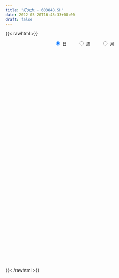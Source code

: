 ```yaml
---
title: "好太太 - 603848.SH"
date: 2022-05-20T16:45:33+08:00
draft: false
---
```

{{< rawhtml >}}
    <div style="text-align: center">
        <label style="padding: 1rem;"><input style="margin-right: .5rem" type="radio" name="period" value="D" checked onclick="period_change(this)">日</label>
        <label style="padding: 1rem;"><input style="margin-right: .5rem" type="radio" name="period" value="W" onclick="period_change(this)">周</label>
        <label style="padding: 1rem;"><input style="margin-right: .5rem" type="radio" name="period" value="M" onclick="period_change(this)">月</label>
    </div>
    <div id="chart" style="height: 700px;"></div> 
    <script type="text/javascript">
        const D_v = [4182.0,7353.83,11452.0,9531.0,12889.0,4105.0,6208.76,26068.36,28091.0,20932.58,11793.0,8039.58,7444.0,7072.86,9008.0,10029.42,9989.83,5765.83,10422.0,6132.0,25494.1,13222.83,6853.83,16065.04,8870.0,6630.0,7276.0,6526.0,6893.0,10606.03,6041.0,10504.76,7319.0,4949.44,6114.44,3648.0,8042.0,4504.0,4059.0,4850.0,6509.0,7188.0,6788.76,7488.0,20507.76,26273.0,25577.45,8636.0,12783.89,16729.23,10871.0,9704.0,11059.0,13378.0,8581.0,7029.0,4675.0,25219.83,41523.43,14250.83,10328.0,16199.0,12636.0,8453.0,12740.0,14355.44,13196.0,7643.0,9121.0,9398.0,16748.0,10738.83,21578.01,38884.45,25626.57,18474.57,19244.34,16818.0,12199.57,17002.0,18944.0,11190.0,11622.0,17533.88,12002.0,9009.0,17403.83,16503.0,9885.0,8902.0,7671.22,8034.0,7071.52,7041.0,6902.52,7703.0,8832.0,3580.16,9002.0,6797.76,5870.0,4820.68,5410.4,6058.72,4348.0,5356.0,5659.48,7949.0,4714.35,5547.0,5130.0,4730.0,6489.0,9934.0,12139.0,7304.0,31971.57,12558.0,12486.67,20708.0,12745.0,13259.0,15191.57,33138.01,26469.38,9592.0,39337.0,13436.0,16462.0,56368.44,59490.98,65485.88,38207.0,39270.12,30294.5,28998.12,31876.81,27805.3,21325.71,19117.0,18592.0,22878.12,30121.77,17050.59,41024.1,30547.0,26944.69,19728.0,18541.0,18782.57,29351.75,22441.51,26761.51,17430.1,15449.0,13961.0,18043.0,14738.38,17541.0,16470.1,20325.0,26450.0,24195.0,25056.0,28806.0,49642.0,30566.0,20953.0,24909.0,44219.0,43017.67,28687.0,13707.51,26182.89,14653.0,14956.84,17443.0,19450.5,22383.0,24690.0,21834.0,12673.0,27347.51,13459.0,15633.0,10284.0,9121.0,9108.0,13535.0,33929.0,52812.06,53611.98,64757.0,42526.86,27690.0,19112.11,14020.0,12332.86,11764.0,14144.0,15802.0,18517.0,22075.0,14983.0,11942.0,19014.47,22881.65,25158.0,20360.0,21431.0,13275.0,11584.0,12378.0,11850.0,10864.0,14443.0,8223.0,14862.0,8465.0,8659.0,17147.0,18370.99,9087.65,19466.0,16939.0,10132.0,10705.0,9315.5,10162.0,7231.0,18492.0,33078.0,17768.43,25463.0,21503.0,20543.43,12750.0,13782.0,13894.66,9389.72,11923.0,9755.83,19878.0,13565.0,13170.0,31878.74,17561.65,17218.65,11989.0,19975.0]
const D_histogram = [0.0,0.0031334473,-0.0076013783,-0.0089114123,-0.0067268368,-0.0043337162,-0.0094431782,0.0073398967,0.0237954435,0.0084516894,-0.0041295645,-0.0049164346,0.0004971968,0.0007373288,-0.0016540437,0.0075871576,0.0204906338,0.0255660871,0.0354365084,0.0401964111,0.072720948,0.0863346908,0.0771720937,0.0853471015,0.0881050587,0.0683407892,0.0441088846,0.0257578351,0.0132532848,0.0150515007,0.0068979221,0.0073284825,-0.0023564972,-0.012482417,-0.0363653281,-0.0534961033,-0.0685657016,-0.0871407357,-0.1009969738,-0.1071099429,-0.0892978812,-0.0853000555,-0.0842322923,-0.0682724342,-0.0264287659,0.0173797394,0.0345565748,0.0378910557,0.0495190258,0.0643464198,0.0662153296,0.0495023969,0.0097806627,-0.0020974274,-0.0169560404,-0.0379706411,-0.0463392935,-0.0270920962,0.0110696658,0.0258757927,0.0303133352,0.0100813906,-0.0207462364,-0.0208138201,-0.0021887994,0.0105884253,0.0221973116,0.0228421072,0.0216343733,-0.0068857301,0.009612848,0.0228089926,0.0331914857,0.0896919435,0.0979034848,0.0956165166,0.0968620696,0.0732322574,0.0472082071,0.0273218877,0.0237499603,0.0107532172,0.0110131069,0.0240105086,0.0180902238,0.012068999,-0.0122344807,-0.0377605373,-0.0466742834,-0.0605565177,-0.0760489772,-0.0864598104,-0.0910282361,-0.096593211,-0.0907837435,-0.1002788055,-0.1014093784,-0.1046649722,-0.1311794541,-0.122719991,-0.0995232352,-0.0712694918,-0.0507374463,-0.0340913644,-0.0187613133,-0.0126751103,0.0020051308,0.0212978159,0.0245526493,0.0054033275,-0.0057371318,-0.0061553008,-0.0221531779,-0.0559614606,-0.0747824146,-0.0581636426,0.0112001014,0.0448676656,0.0779069197,0.1207681794,0.1385456199,0.1482877852,0.1540594474,0.1534978992,0.1569426982,0.1425768361,0.1461936661,0.1350318285,0.1059498925,0.1671127602,0.1510641458,0.091585096,0.0435318314,-0.0115327511,-0.0597827339,-0.0896086772,-0.1367515066,-0.1651618166,-0.167201661,-0.1649885227,-0.1490006686,-0.138279306,-0.1074932076,-0.0846450801,-0.0301247107,0.0057199272,0.0279669062,0.0442902304,0.0502004906,0.0574560977,0.0273912156,0.0041661432,0.0272794371,0.0430631938,0.0367347855,0.0136040371,0.0238812879,0.0302541323,0.0344149168,0.0375308479,0.0416575323,0.0614227031,0.0700301808,0.0812442276,0.0754500447,0.1197539883,0.1207490773,0.1255422949,0.1187769918,0.1118709064,0.1439124084,0.1339019891,0.1168991125,0.0565714296,-0.0170288606,-0.0701622139,-0.1234764517,-0.127879098,-0.1272678923,-0.1162361294,-0.1257897595,-0.113635036,-0.0933575235,-0.0854315968,-0.0880208857,-0.0923973194,-0.0866048858,-0.078374122,-0.0726969596,-0.023441719,0.1035674651,0.1856252094,0.1550115023,0.0856615094,0.0612047582,0.020718245,0.0016158618,-0.0075529039,-0.0221229702,-0.0571332033,-0.0742714758,-0.1314707378,-0.1817633748,-0.2055310754,-0.2128736006,-0.2339399436,-0.3008993557,-0.2992539318,-0.2769868802,-0.2161653164,-0.1485522762,-0.0888227498,-0.0471739587,-0.0336116644,-0.0153134333,0.0075815767,0.0168240451,0.0527244059,0.0656788697,0.0781005625,0.1027608617,0.1099526002,0.1100350127,0.0658393736,0.0381775148,0.0203272454,0.0184505737,0.0094114001,0.0027170734,0.0035807759,0.0257208592,-0.0395782325,-0.0693771892,-0.1409373076,-0.1860985643,-0.2112837653,-0.2106593739,-0.1755416803,-0.1176923792,-0.073248547,-0.0495807,-0.0228317721,0.0044981329,0.0364928419,0.0804999724,0.1640073923,0.2158291176,0.2535168377,0.2644759291,0.285584518]
const D_fast = [0.0,0.0039168091,-0.0087183611,-0.0122562481,-0.0117533818,-0.0104436903,-0.0179139468,0.0007041023,0.02310851,0.0098776782,-0.0037359669,-0.0057519456,-0.000214015,0.0002104493,-0.0025944343,0.0085435565,0.0265696911,0.0380366662,0.0567662146,0.0715752201,0.122279994,0.1574774095,0.1676078358,0.197119619,0.2219038409,0.2192247687,0.2060200852,0.1941084945,0.1849172655,0.1904783565,0.1840492585,0.1863119394,0.1760378354,0.1627913114,0.1298170682,0.0993122672,0.0671012435,0.0267410255,-0.0123644561,-0.0452549108,-0.0497673194,-0.0670945077,-0.0870848175,-0.088193068,-0.0529565911,-0.004803151,0.0210128281,0.0338200729,0.0578277995,0.0887417984,0.1071645406,0.1028272071,0.0655506386,0.0531481916,0.0340505686,0.0035433076,-0.0164101682,-0.0039359949,0.0369931835,0.0582682586,0.0702841349,0.0525725379,0.0165583518,0.0112873131,0.0293651339,0.044789465,0.0619476791,0.0683030016,0.072503861,0.0422623251,0.0611641152,0.0800625079,0.0987428724,0.1776663162,0.2103537286,0.2319708896,0.25743196,0.2521102122,0.2378882136,0.2248323662,0.2271979288,0.2168894901,0.2199026564,0.2389026853,0.2375049565,0.2345009814,0.2071388815,0.1721726906,0.1515903736,0.1225690099,0.0880643061,0.0560385203,0.0287130356,-0.0010002421,-0.0178867104,-0.0524514738,-0.0789343913,-0.1083562282,-0.1676655735,-0.1898861083,-0.1915701613,-0.1811337907,-0.1732861068,-0.165162866,-0.1545231433,-0.1516057179,-0.1364241941,-0.111807055,-0.1024140593,-0.1202125492,-0.1327872914,-0.1347442856,-0.1562804573,-0.2040791051,-0.2415956627,-0.2395178014,-0.167354032,-0.1224695514,-0.0699535674,0.0030997371,0.0555135826,0.1023276943,0.1466142183,0.1844271449,0.2271076185,0.2483859654,0.2885512119,0.3111473314,0.3085528686,0.4114939263,0.4332113484,0.3966285725,0.3594582659,0.3015104955,0.2383148293,0.1860867167,0.1047560106,0.0350552465,-0.0087850131,-0.0478190055,-0.0690813186,-0.0929297825,-0.089016986,-0.0873301286,-0.0403409368,-0.0030663171,0.0261723885,0.0535682702,0.0720286531,0.0936482847,0.0704312064,0.0482476699,0.078180823,0.1047303781,0.1075856662,0.0878559271,0.1041034999,0.1180398774,0.1308043911,0.1433030341,0.1578441016,0.1929649482,0.2190799711,0.2506050748,0.263673403,0.3379158437,0.3690982021,0.4052769934,0.4282059382,0.4492675795,0.5172871835,0.5407522615,0.552974163,0.5067893375,0.4289318322,0.3582579253,0.2740745747,0.2377021538,0.2064963864,0.188469117,0.147468047,0.1312140116,0.1281521432,0.1147201707,0.0901256603,0.0626498968,0.0467911089,0.0354283422,0.0229312647,0.0663260756,0.219227126,0.3476911726,0.3558303411,0.3078957256,0.2987401639,0.2634332119,0.2447347942,0.2336778026,0.2135769937,0.1642834598,0.1285773183,0.0385103719,-0.0572231089,-0.1323735783,-0.1929345036,-0.2724858325,-0.4146700836,-0.4878381426,-0.5348178111,-0.5280375763,-0.4975626052,-0.4600387662,-0.4301834649,-0.4250240867,-0.4105542139,-0.3857638097,-0.37231533,-0.3232338677,-0.2938596866,-0.2619128531,-0.2115623384,-0.1768824499,-0.1492912843,-0.17702708,-0.1951445601,-0.2079130182,-0.2051770464,-0.2118633699,-0.2178784283,-0.2161195319,-0.1875492337,-0.2627428835,-0.3098861375,-0.4166805828,-0.5083664806,-0.586372623,-0.638413075,-0.6471808015,-0.6187545952,-0.5926228997,-0.5813502278,-0.5603092429,-0.5318548046,-0.4907368852,-0.4266047615,-0.3020954936,-0.1963164889,-0.0952495594,-0.0181714858,0.0743332327]
const D_slow = [0.0,0.0007833618,-0.0011169828,-0.0033448358,-0.005026545,-0.0061099741,-0.0084707686,-0.0066357944,-0.0006869336,0.0014259888,0.0003935977,-0.000835511,-0.0007112118,-0.0005268796,-0.0009403905,0.0009563989,0.0060790573,0.0124705791,0.0213297062,0.031378809,0.049559046,0.0711427187,0.0904357421,0.1117725175,0.1337987822,0.1508839795,0.1619112006,0.1683506594,0.1716639806,0.1754268558,0.1771513363,0.1789834569,0.1783943326,0.1752737284,0.1661823964,0.1528083705,0.1356669451,0.1138817612,0.0886325177,0.061855032,0.0395305617,0.0182055478,-0.0028525252,-0.0199206338,-0.0265278253,-0.0221828904,-0.0135437467,-0.0040709828,0.0083087737,0.0243953786,0.040949211,0.0533248102,0.0557699759,0.0552456191,0.051006609,0.0415139487,0.0299291253,0.0231561012,0.0259235177,0.0323924659,0.0399707997,0.0424911473,0.0373045882,0.0321011332,0.0315539334,0.0342010397,0.0397503676,0.0454608944,0.0508694877,0.0491480552,0.0515512672,0.0572535153,0.0655513867,0.0879743726,0.1124502438,0.136354373,0.1605698904,0.1788779547,0.1906800065,0.1975104784,0.2034479685,0.2061362728,0.2088895495,0.2148921767,0.2194147326,0.2224319824,0.2193733622,0.2099332279,0.198264657,0.1831255276,0.1641132833,0.1424983307,0.1197412717,0.0955929689,0.0728970331,0.0478273317,0.0224749871,-0.003691256,-0.0364861195,-0.0671661172,-0.092046926,-0.109864299,-0.1225486606,-0.1310715016,-0.13576183,-0.1389306076,-0.1384293249,-0.1331048709,-0.1269667086,-0.1256158767,-0.1270501596,-0.1285889848,-0.1341272793,-0.1481176445,-0.1668132481,-0.1813541588,-0.1785541334,-0.167337217,-0.1478604871,-0.1176684423,-0.0830320373,-0.045960091,-0.0074452291,0.0309292457,0.0701649202,0.1058091293,0.1423575458,0.1761155029,0.2026029761,0.2443811661,0.2821472026,0.3050434766,0.3159264344,0.3130432466,0.2980975632,0.2756953939,0.2415075172,0.2002170631,0.1584166478,0.1171695172,0.07991935,0.0453495235,0.0184762216,-0.0026850484,-0.0102162261,-0.0087862443,-0.0017945178,0.0092780398,0.0218281625,0.0361921869,0.0430399908,0.0440815266,0.0509013859,0.0616671844,0.0708508807,0.07425189,0.080222212,0.0877857451,0.0963894743,0.1057721862,0.1161865693,0.1315422451,0.1490497903,0.1693608472,0.1882233583,0.2181618554,0.2483491247,0.2797346985,0.3094289464,0.337396673,0.3733747751,0.4068502724,0.4360750505,0.4502179079,0.4459606928,0.4284201393,0.3975510264,0.3655812519,0.3337642788,0.3047052464,0.2732578065,0.2448490475,0.2215096667,0.2001517675,0.178146546,0.1550472162,0.1333959947,0.1138024642,0.0956282243,0.0897677946,0.1156596609,0.1620659632,0.2008188388,0.2222342161,0.2375354057,0.2427149669,0.2431189324,0.2412307064,0.2356999639,0.2214166631,0.2028487941,0.1699811097,0.1245402659,0.0731574971,0.0199390969,-0.038545889,-0.1137707279,-0.1885842108,-0.2578309309,-0.31187226,-0.349010329,-0.3712160165,-0.3830095061,-0.3914124223,-0.3952407806,-0.3933453864,-0.3891393751,-0.3759582737,-0.3595385562,-0.3400134156,-0.3143232002,-0.2868350501,-0.2593262969,-0.2428664536,-0.2333220749,-0.2282402635,-0.2236276201,-0.2212747701,-0.2205955017,-0.2197003077,-0.2132700929,-0.2231646511,-0.2405089483,-0.2757432752,-0.3222679163,-0.3750888576,-0.4277537011,-0.4716391212,-0.501062216,-0.5193743527,-0.5317695278,-0.5374774708,-0.5363529375,-0.5272297271,-0.507104734,-0.4661028859,-0.4121456065,-0.3487663971,-0.2826474148,-0.2112512853]
const D_data = [['2021-05-11', 12.1172, 11.9406, 11.8327, 12.1172],['2021-05-12', 11.9406, 11.9897, 11.7542, 12.0878],['2021-05-13', 11.8817, 11.7934, 11.7738, 11.9602],['2021-05-14', 11.7934, 11.8719, 11.7247, 11.921],['2021-05-17', 11.8915, 11.9112, 11.7934, 12.0485],['2021-05-18', 11.9308, 11.921, 11.8621, 11.9798],['2021-05-19', 11.9995, 11.813, 11.813, 11.9995],['2021-05-20', 11.813, 12.1172, 11.6364, 12.7451],['2021-05-21', 12.0387, 12.2153, 11.9798, 12.6078],['2021-05-24', 12.0681, 11.8327, 11.3813, 12.0681],['2021-05-25', 11.7444, 11.7934, 11.5874, 11.8523],['2021-05-26', 11.7934, 11.9013, 11.7051, 12.0093],['2021-05-27', 11.8523, 11.9897, 11.8425, 12.0191],['2021-05-28', 11.9798, 11.9406, 11.8523, 11.9897],['2021-05-31', 11.97, 11.9013, 11.8327, 11.9897],['2021-06-01', 11.9112, 12.0681, 11.8327, 12.0976],['2021-06-02', 12.0681, 12.1859, 12.0681, 12.2644],['2021-06-03', 12.1663, 12.1564, 12.0681, 12.3036],['2021-06-04', 12.1663, 12.284, 11.97, 12.3919],['2021-06-07', 12.284, 12.2938, 12.1859, 12.4115],['2021-06-08', 12.3036, 12.7942, 12.3036, 12.9414],['2021-06-09', 12.8531, 12.7549, 12.5391, 12.8825],['2021-06-10', 12.7549, 12.5587, 12.5293, 12.7648],['2021-06-11', 12.4998, 12.8531, 12.4017, 12.8531],['2021-06-15', 12.8531, 12.9021, 12.6176, 12.9217],['2021-06-16', 12.8531, 12.6568, 12.3232, 12.9119],['2021-06-17', 12.6568, 12.5489, 12.4606, 12.8727],['2021-06-18', 12.5489, 12.5587, 12.3821, 12.5882],['2021-06-21', 12.5587, 12.5882, 12.2742, 12.6176],['2021-06-22', 12.5783, 12.7746, 12.4606, 12.8531],['2021-06-23', 12.7746, 12.6666, 12.5195, 12.804],['2021-06-24', 12.6666, 12.7844, 12.5587, 12.8334],['2021-06-25', 12.73, 12.66, 12.6, 12.86],['2021-06-28', 12.72, 12.62, 12.54, 12.72],['2021-06-29', 12.6, 12.36, 12.28, 12.67],['2021-06-30', 12.36, 12.32, 12.2, 12.55],['2021-07-01', 12.3, 12.23, 12.19, 12.38],['2021-07-02', 12.28, 12.05, 11.96, 12.28],['2021-07-05', 12.03, 11.96, 11.91, 12.11],['2021-07-06', 12.08, 11.93, 11.87, 12.08],['2021-07-07', 11.87, 12.19, 11.85, 12.19],['2021-07-08', 12.29, 12.01, 11.97, 12.4],['2021-07-09', 12.01, 11.92, 11.85, 12.17],['2021-07-12', 11.92, 12.09, 11.9, 12.11],['2021-07-13', 12.23, 12.53, 12.01, 12.66],['2021-07-14', 12.63, 12.78, 12.53, 12.87],['2021-07-15', 12.89, 12.63, 12.39, 13.2],['2021-07-16', 12.61, 12.54, 12.43, 12.77],['2021-07-19', 12.86, 12.72, 12.47, 12.86],['2021-07-20', 12.64, 12.88, 12.62, 13.08],['2021-07-21', 13.08, 12.82, 12.77, 13.08],['2021-07-22', 12.76, 12.6, 12.4, 12.99],['2021-07-23', 12.71, 12.19, 12.08, 12.72],['2021-07-26', 12.19, 12.41, 11.85, 12.48],['2021-07-27', 12.41, 12.3, 12.25, 12.6],['2021-07-28', 12.35, 12.11, 11.79, 12.35],['2021-07-29', 12.3, 12.16, 12.07, 12.3],['2021-07-30', 12.03, 12.51, 12.01, 12.91],['2021-08-02', 12.55, 12.9, 12.36, 12.94],['2021-08-03', 12.9, 12.77, 12.63, 12.95],['2021-08-04', 12.77, 12.72, 12.59, 12.87],['2021-08-05', 12.66, 12.39, 12.33, 12.9],['2021-08-06', 12.4, 12.12, 12.05, 12.4],['2021-08-09', 12.1, 12.41, 12.05, 12.42],['2021-08-10', 12.28, 12.69, 12.25, 12.73],['2021-08-11', 12.69, 12.71, 12.61, 12.91],['2021-08-12', 12.76, 12.78, 12.67, 12.95],['2021-08-13', 12.78, 12.7, 12.65, 12.9],['2021-08-16', 12.7, 12.7, 12.56, 12.77],['2021-08-17', 12.69, 12.29, 12.27, 12.77],['2021-08-18', 12.25, 12.83, 12.25, 12.88],['2021-08-19', 12.9, 12.89, 12.64, 13.01],['2021-08-20', 12.96, 12.95, 12.72, 13.16],['2021-08-23', 13.1, 13.77, 13.08, 13.8],['2021-08-24', 13.77, 13.43, 13.32, 14.07],['2021-08-25', 13.43, 13.41, 13.35, 13.78],['2021-08-26', 13.38, 13.55, 13.24, 13.8],['2021-08-27', 13.38, 13.27, 13.15, 13.49],['2021-08-30', 13.36, 13.18, 13.07, 13.36],['2021-08-31', 13.0, 13.19, 12.79, 13.3],['2021-09-01', 13.26, 13.38, 12.92, 13.65],['2021-09-02', 13.24, 13.26, 13.08, 13.39],['2021-09-03', 13.32, 13.43, 13.28, 13.55],['2021-09-06', 13.44, 13.67, 13.35, 13.75],['2021-09-07', 13.66, 13.5, 13.38, 13.66],['2021-09-08', 13.4, 13.51, 13.36, 13.61],['2021-09-09', 13.51, 13.23, 13.16, 13.51],['2021-09-10', 13.26, 13.09, 12.96, 13.38],['2021-09-13', 13.09, 13.2, 12.94, 13.3],['2021-09-14', 13.2, 13.06, 13.02, 13.39],['2021-09-15', 13.06, 12.93, 12.9, 13.06],['2021-09-16', 12.93, 12.88, 12.87, 13.17],['2021-09-17', 12.85, 12.86, 12.75, 12.97],['2021-09-22', 12.75, 12.76, 12.63, 12.85],['2021-09-23', 12.76, 12.84, 12.76, 13.09],['2021-09-24', 12.87, 12.57, 12.53, 12.87],['2021-09-27', 12.57, 12.57, 12.31, 12.68],['2021-09-28', 12.57, 12.45, 12.41, 12.63],['2021-09-29', 12.45, 11.98, 11.98, 12.45],['2021-09-30', 11.98, 12.26, 11.98, 12.33],['2021-10-08', 12.32, 12.43, 12.11, 12.54],['2021-10-11', 12.51, 12.55, 12.44, 12.65],['2021-10-12', 12.55, 12.52, 12.28, 12.65],['2021-10-13', 12.59, 12.52, 12.32, 12.59],['2021-10-14', 12.58, 12.55, 12.45, 12.63],['2021-10-15', 12.55, 12.46, 12.42, 12.61],['2021-10-18', 12.52, 12.6, 12.22, 12.61],['2021-10-19', 12.56, 12.74, 12.47, 12.81],['2021-10-20', 12.75, 12.6, 12.47, 12.75],['2021-10-21', 12.55, 12.27, 12.23, 12.55],['2021-10-22', 12.33, 12.27, 12.25, 12.5],['2021-10-25', 12.23, 12.35, 12.04, 12.35],['2021-10-26', 12.39, 12.08, 12.05, 12.39],['2021-10-27', 12.13, 11.67, 11.56, 12.13],['2021-10-28', 11.87, 11.64, 11.62, 12.18],['2021-10-29', 11.63, 12.0, 11.53, 12.07],['2021-11-01', 12.07, 12.85, 11.99, 13.18],['2021-11-02', 12.91, 12.68, 12.61, 12.92],['2021-11-03', 12.8, 12.88, 12.73, 13.07],['2021-11-04', 12.88, 13.27, 12.73, 13.35],['2021-11-05', 13.26, 13.21, 12.98, 13.35],['2021-11-08', 13.17, 13.29, 13.17, 13.47],['2021-11-09', 13.27, 13.4, 13.26, 13.55],['2021-11-10', 13.3, 13.46, 13.3, 13.76],['2021-11-11', 13.42, 13.65, 13.39, 13.85],['2021-11-12', 13.65, 13.53, 13.36, 13.65],['2021-11-15', 13.52, 13.86, 13.5, 14.07],['2021-11-16', 13.78, 13.79, 13.6, 14.04],['2021-11-17', 13.72, 13.58, 13.42, 13.85],['2021-11-18', 13.54, 14.94, 13.46, 14.94],['2021-11-19', 15.2, 14.26, 14.15, 15.3],['2021-11-22', 14.26, 13.65, 13.5, 14.27],['2021-11-23', 13.62, 13.6, 13.55, 13.83],['2021-11-24', 13.6, 13.29, 13.14, 13.65],['2021-11-25', 13.28, 13.11, 13.04, 13.34],['2021-11-26', 13.08, 13.11, 12.89, 13.21],['2021-11-29', 12.93, 12.63, 12.57, 12.96],['2021-11-30', 12.61, 12.57, 12.5, 12.8],['2021-12-01', 12.53, 12.71, 12.42, 12.77],['2021-12-02', 12.68, 12.65, 12.54, 12.74],['2021-12-03', 12.72, 12.76, 12.61, 12.83],['2021-12-06', 12.75, 12.66, 12.61, 12.84],['2021-12-07', 12.7, 12.93, 12.67, 12.93],['2021-12-08', 12.95, 12.9, 12.79, 13.0],['2021-12-09', 13.02, 13.46, 13.02, 13.52],['2021-12-10', 13.5, 13.46, 13.22, 13.52],['2021-12-13', 13.45, 13.46, 13.39, 13.78],['2021-12-14', 13.46, 13.52, 13.41, 13.65],['2021-12-15', 13.57, 13.49, 13.4, 13.64],['2021-12-16', 13.48, 13.59, 13.44, 13.67],['2021-12-17', 13.59, 13.1, 13.1, 13.68],['2021-12-20', 13.18, 13.06, 13.06, 13.39],['2021-12-21', 13.11, 13.66, 13.1, 13.66],['2021-12-22', 13.68, 13.71, 13.52, 13.74],['2021-12-23', 13.72, 13.5, 13.4, 13.76],['2021-12-24', 13.53, 13.24, 13.19, 13.58],['2021-12-27', 13.3, 13.65, 13.27, 13.67],['2021-12-28', 13.6, 13.68, 13.48, 13.77],['2021-12-29', 13.55, 13.72, 13.45, 13.8],['2021-12-30', 13.7, 13.77, 13.63, 13.96],['2021-12-31', 13.73, 13.85, 13.58, 13.86],['2022-01-04', 13.86, 14.17, 13.82, 14.21],['2022-01-05', 14.21, 14.18, 13.93, 14.31],['2022-01-06', 14.14, 14.35, 14.01, 14.44],['2022-01-07', 14.42, 14.24, 14.17, 14.8],['2022-01-10', 14.18, 15.08, 14.12, 15.24],['2022-01-11', 15.05, 14.79, 14.71, 15.23],['2022-01-12', 14.8, 14.99, 14.61, 15.14],['2022-01-13', 15.14, 14.98, 14.88, 15.26],['2022-01-14', 15.04, 15.08, 14.86, 15.88],['2022-01-17', 15.08, 15.79, 15.01, 15.97],['2022-01-18', 15.79, 15.49, 15.4, 16.14],['2022-01-19', 15.36, 15.49, 15.36, 15.83],['2022-01-20', 15.47, 14.87, 14.81, 15.52],['2022-01-21', 15.01, 14.42, 14.39, 15.01],['2022-01-24', 14.46, 14.36, 14.18, 14.56],['2022-01-25', 14.32, 14.05, 14.05, 14.48],['2022-01-26', 14.1, 14.46, 14.06, 14.69],['2022-01-27', 14.55, 14.46, 14.29, 14.71],['2022-01-28', 14.51, 14.57, 13.95, 14.79],['2022-02-07', 14.77, 14.26, 14.13, 14.78],['2022-02-08', 14.35, 14.48, 14.14, 14.49],['2022-02-09', 14.66, 14.62, 14.41, 15.08],['2022-02-10', 14.63, 14.5, 14.33, 14.7],['2022-02-11', 14.65, 14.34, 14.16, 14.65],['2022-02-14', 14.12, 14.25, 14.12, 14.37],['2022-02-15', 14.2, 14.33, 14.18, 14.4],['2022-02-16', 14.45, 14.35, 14.23, 14.45],['2022-02-17', 14.38, 14.31, 14.2, 14.6],['2022-02-18', 14.21, 14.98, 14.21, 15.2],['2022-02-21', 15.04, 16.48, 14.98, 16.48],['2022-02-22', 16.28, 16.62, 16.2, 16.99],['2022-02-23', 16.77, 15.51, 15.41, 16.77],['2022-02-24', 15.61, 14.88, 14.69, 15.61],['2022-02-25', 14.92, 15.28, 14.92, 15.62],['2022-02-28', 15.28, 14.97, 14.8, 15.39],['2022-03-01', 15.12, 15.12, 14.93, 15.22],['2022-03-02', 15.1, 15.2, 14.82, 15.2],['2022-03-03', 15.18, 15.09, 14.9, 15.22],['2022-03-04', 14.88, 14.7, 14.66, 15.04],['2022-03-07', 14.6, 14.76, 14.51, 15.08],['2022-03-08', 14.88, 14.0, 14.0, 15.0],['2022-03-09', 14.03, 13.69, 13.2, 14.28],['2022-03-10', 13.79, 13.68, 13.58, 14.09],['2022-03-11', 13.5, 13.64, 13.28, 13.95],['2022-03-14', 13.34, 13.21, 13.1, 13.62],['2022-03-15', 13.74, 12.17, 12.17, 13.74],['2022-03-16', 12.12, 12.59, 11.81, 12.6],['2022-03-17', 12.68, 12.65, 12.5, 12.95],['2022-03-18', 12.69, 13.12, 12.52, 13.23],['2022-03-21', 13.24, 13.36, 12.91, 13.6],['2022-03-22', 13.44, 13.46, 13.12, 13.73],['2022-03-23', 13.46, 13.4, 13.24, 13.7],['2022-03-24', 13.4, 13.11, 13.09, 13.4],['2022-03-25', 13.22, 13.18, 13.12, 13.57],['2022-03-28', 13.4, 13.29, 12.93, 13.48],['2022-03-29', 13.53, 13.16, 13.11, 13.54],['2022-03-30', 13.27, 13.59, 13.12, 13.65],['2022-03-31', 13.78, 13.43, 13.35, 13.78],['2022-04-01', 13.45, 13.5, 13.22, 13.62],['2022-04-06', 13.59, 13.78, 13.43, 13.94],['2022-04-07', 13.85, 13.69, 13.68, 14.25],['2022-04-08', 13.74, 13.67, 13.61, 13.96],['2022-04-11', 13.65, 13.03, 12.79, 13.65],['2022-04-12', 13.1, 13.05, 12.69, 13.1],['2022-04-13', 13.0, 13.04, 12.7, 13.08],['2022-04-14', 13.12, 13.17, 12.98, 13.27],['2022-04-15', 13.13, 13.03, 12.78, 13.13],['2022-04-18', 12.93, 12.99, 12.72, 13.26],['2022-04-19', 13.01, 13.04, 12.81, 13.07],['2022-04-20', 13.11, 13.35, 13.04, 13.8],['2022-04-21', 13.23, 12.1, 12.03, 13.4],['2022-04-22', 12.08, 12.21, 11.85, 12.31],['2022-04-25', 11.97, 11.29, 11.13, 12.14],['2022-04-26', 11.1, 11.13, 10.71, 11.29],['2022-04-27', 11.09, 10.98, 10.4, 11.09],['2022-04-28', 10.9, 11.01, 10.78, 11.17],['2022-04-29', 11.02, 11.32, 11.02, 11.4],['2022-05-05', 11.31, 11.67, 11.2, 11.7],['2022-05-06', 11.49, 11.63, 11.22, 11.8],['2022-05-09', 11.48, 11.43, 11.34, 11.78],['2022-05-10', 11.3, 11.5, 11.23, 11.58],['2022-05-11', 11.55, 11.57, 11.51, 11.76],['2022-05-12', 11.55, 11.73, 11.51, 11.8],['2022-05-13', 11.87, 12.06, 11.7, 12.1],['2022-05-16', 12.38, 12.93, 12.11, 13.08],['2022-05-17', 12.75, 12.99, 12.63, 13.05],['2022-05-18', 12.91, 13.19, 12.86, 13.42],['2022-05-19', 12.82, 13.15, 12.82, 13.17],['2022-05-20', 13.19, 13.55, 13.19, 13.7]]
const W_v = [154.0,5873.46,898577.6000000001,768488.08,950041.1200000001,633644.3300000001,664838.23,658859.5600000001,690762.5699999999,378801.65,247146.94,91158.39,53403.62,157533.89,279180.18,181153.06,227673.97,148730.78,118966.66,508190.3199999999,434169.2799999999,202065.17,222407.81,199682.29,277431.6,251156.4,287671.52,221869.31,176035.34,126083.98,102298.78,207095.1,168394.57,103056.35,82923.07,89088.6,115909.51,59164.29,85905.91,85971.06,79793.23,63799.48,104409.51,59098.33,83037.84,65270.06,68562.4,86948.88,77932.79,146804.27,77957.7,60401.02,68578.63,103673.33,102030.38,60472.64,45559.73,86725.17,58775.1,77275.39,103062.97,122074.11,154028.03,152633.7,181975.28,110930.31,187322.08,294910.47,143705.94,108094.93,212504.84,178559.49,93532.33,108430.32,106274.43,95327.87,85459.35,49093.25,140366.03,230737.03,140358.63,240486.71,203429.54,267480.72,190714.92,233647.35,163595.38,379158.53,164556.59,151396.65,220981.96,123011.62,135535.29,81062.03,11850.79,59003.03,63699.13,90659.02,65071.0,36141.57,51469.25,44437.92,28928.27,42514.31,36575.15,130519.24,55870.89,46532.77,70235.02,84849.96,52486.39,122213.41,267148.6800000001,396777.75,187268.82,142843.77,99810.47,62470.05,70330.11,50117.27,46983.26,30668.77,51601.02,34730.25,62491.21,63201.04,58882.46,195840.4,145841.68,140584.25,118490.59,67610.91,82543.42,154728.84,118770.23,99841.26,73385.0,94975.61,235952.8,211731.46,355573.4,131237.49,135383.01,155417.78,150720.47,85569.22,72268.98,447584.96,187298.44,89363.0,132186.67,119045.45,104358.25,90053.97,74467.51,57533.27,43070.84,49937.0,36127.78,60764.04,46661.28,47231.53,33199.04,64829.1,89220.29,43549.55,120711.04,42148.19,84724.97,60653.17,68626.77,57338.77,27122.0,27421.0,72872.37,31022.0,16849.58,39706.66,77362.12,55282.02,45215.08,67767.8,29302.0,41363.79,27257.88,29394.76,88482.21,61147.12,58882.83,94937.26,56387.44,67583.84,119047.93,70957.57,72451.71,41563.74,21646.52,28211.92,5870.0,25993.8,28999.83,40596.0,90469.24,97649.96,185094.42,202255.62,118716.82,141621.58,113348.01,96043.12,87117.48,104507.0,170289.0,126248.07,98923.34,90946.51,75977.0,241397.9,71372.97,83319.0,108845.12,59951.0,54652.0,44605.64,66557.5,86731.43,94041.43,23284.38,68291.83,98623.04]
const W_histogram = [0.0,0.417431339,1.0351718885,1.0856897107,1.2188636019,1.1787519226,1.0336498953,1.0655793233,0.8675429258,0.4970709549,0.0175665093,-0.2663944487,-0.4098873598,-0.4983882773,-0.4275558441,-0.4544686386,-0.4980990963,-0.4429246713,-0.4058998632,-0.2026218707,-0.0725489978,0.0031873851,0.1088550296,0.1781709616,0.3487829429,0.5520931693,0.7146571599,0.7025876604,0.4646145735,0.3370070249,0.1493873728,-0.1795069547,-0.2525527563,-0.3326746813,-0.4413168456,-0.6888075095,-0.7703782751,-0.8835139913,-0.947371362,-0.9609230099,-0.9654556615,-0.9570535422,-0.8577229518,-0.7548768081,-0.7745090858,-0.7924837326,-0.7600840223,-0.625271004,-0.5244959772,-0.3081503003,-0.2308976639,-0.2110683872,-0.1104095468,-0.040949826,0.0604625291,0.0996053179,0.151295525,0.2011331275,0.2316201563,0.2684209638,0.2884820553,0.3175229551,0.3644710542,0.4175324353,0.4089742342,0.4018475528,0.5251745104,0.5991691743,0.6097677648,0.6089351176,0.6649490241,0.66440483,0.622081568,0.3988619181,0.2297694098,0.0200503994,-0.1037417763,-0.1863131169,-0.243738512,-0.3925670806,-0.5384177542,-0.5198497283,-0.4385910416,-0.2137153224,0.0634358561,0.0476380619,-0.0834400883,-0.1924224217,-0.277102611,-0.3384040275,-0.3134460728,-0.2755916161,-0.2365367558,-0.2547993062,-0.2422849906,-0.2075145066,-0.2013255845,-0.1766490252,-0.1843079909,-0.1782147177,-0.2003016493,-0.2021630658,-0.2018615369,-0.162254398,-0.1292270132,-0.0390660333,0.0011300511,0.0589216085,0.1018332289,0.1452344603,0.1285494928,0.0655636707,0.1346903848,0.1886438628,0.1111853434,0.1328230323,0.063300305,-0.0125262219,-0.0311324833,-0.0693830763,-0.0698304659,-0.0697645759,-0.0655327579,-0.0476963104,0.0171845386,0.0632349974,0.0697167888,0.1646284797,0.216173846,0.3043517899,0.312431077,0.2673325059,0.2631611682,0.2642734059,0.2047997255,0.166985686,0.1380822754,0.1554164013,0.1942078975,0.2383308228,0.245376107,0.2038302367,0.132916292,0.1590924531,0.1767604319,0.2103069881,0.1877056949,0.1262847218,0.0265526049,-0.0425531381,-0.0229982815,-0.0396387492,-0.0360493473,-0.1106796439,-0.1631698621,-0.2362354276,-0.2934055561,-0.3356898415,-0.3412519952,-0.3884666442,-0.4008259828,-0.3772498203,-0.366593861,-0.2297611474,-0.1400869154,-0.0129722342,0.0771260552,0.1159584884,0.1115899759,0.1414792998,0.1051741422,0.0728730009,0.058380538,0.0456574944,0.0302284971,-0.0049445432,-0.0268400617,-0.0448459951,-0.0293097784,-0.0329433211,-0.0088808387,0.0457034685,0.0613461444,0.0768737746,0.0459465972,0.0180514572,0.0413411538,0.0334942712,0.049224425,0.0334848741,0.0606726304,0.0921430498,0.1289052519,0.1565524781,0.1447716541,0.1155856414,0.0729278698,0.022619881,0.0007350354,-0.0111236431,-0.0300909957,-0.0575564573,0.0056727411,0.0656223664,0.1463894357,0.1156596733,0.0674472811,0.0776593094,0.0561315764,0.0476193918,0.0775970915,0.1159112789,0.1858958856,0.175911999,0.1676201504,0.1361907583,0.1471177443,0.1619867599,0.1220183602,0.0188635573,-0.084069169,-0.1442609429,-0.1575867711,-0.150052848,-0.1811896845,-0.246006571,-0.3324421899,-0.3505580138,-0.3164455401,-0.1830176465]
const W_fast = [0.0,0.5217891738,1.3983226954,1.7202629452,2.158152737,2.4127290383,2.5260394849,2.8243637437,2.8432130776,2.5970088455,2.1218960272,1.771336457,1.5253717059,1.3122737191,1.2762171913,1.1356872371,0.9675320054,0.9119752625,0.8475251049,1.0001476297,1.1120832531,1.1886164823,1.3214978842,1.4353565566,1.6931642736,2.0344977923,2.3757260729,2.5393034885,2.417484045,2.3741282526,2.2238554437,1.8500843775,1.7139003869,1.5506097916,1.3316384158,0.9119458745,0.6377805402,0.3037663262,0.003066115,-0.2507162855,-0.4966128524,-0.7274741187,-0.8425742662,-0.9284473246,-1.1417068737,-1.3578024536,-1.5154237489,-1.5369284817,-1.5672774491,-1.4279693473,-1.4084411269,-1.441378947,-1.3683224932,-1.309100229,-1.1925722416,-1.1285281234,-1.039014035,-0.9388931506,-0.8505010827,-0.7465950343,-0.654413429,-0.5459917904,-0.4079259277,-0.2504814379,-0.1567960804,-0.0634608735,0.1911597116,0.4149466691,0.5779872008,0.729388333,0.9516394955,1.1171965089,1.230393639,1.1068894686,0.9952393127,0.7905329021,0.6408052824,0.5116556626,0.3932956395,0.1463253007,-0.1341298114,-0.2455242177,-0.2739132913,-0.1024664026,0.1905437398,0.1866554612,0.0347172889,-0.1223706499,-0.276326492,-0.4222289154,-0.4756324789,-0.5066759263,-0.5267552548,-0.6087176319,-0.6567745639,-0.6738827065,-0.7180251806,-0.7375108776,-0.791246841,-0.8297072472,-0.9018695912,-0.9542717741,-1.0044356294,-1.0053920901,-1.0046714585,-0.924276987,-0.8837983898,-0.8112764302,-0.7429065026,-0.6631966562,-0.6477442505,-0.6943391549,-0.5915398445,-0.4904254009,-0.5400875844,-0.4852441374,-0.5389417885,-0.6178998709,-0.6442892531,-0.6998856152,-0.7177906212,-0.7351658753,-0.7473172467,-0.7414048767,-0.6722278931,-0.610368685,-0.5864576964,-0.4503888855,-0.3448000577,-0.1805341664,-0.09434711,-0.0726125546,-0.0109936003,0.0561869889,0.0479132399,0.0518456218,0.0574627801,0.1136510063,0.2009944769,0.304700108,0.3730894188,0.3825011077,0.344816236,0.4107655105,0.4726235972,0.5587469004,0.5830720309,0.5532222382,0.4601282726,0.3803842451,0.3941895313,0.3676393763,0.3622164414,0.2599162338,0.16663355,0.0345091277,-0.0960123899,-0.2222191356,-0.3130942882,-0.4574255981,-0.5699914325,-0.6407277251,-0.721720231,-0.6423278042,-0.5876753011,-0.4638036785,-0.3544238752,-0.2866018199,-0.2630728385,-0.1978136897,-0.2078253116,-0.2219082028,-0.2218055311,-0.2231142012,-0.2309860742,-0.2673952503,-0.2960007842,-0.3252182164,-0.3170094443,-0.3288788172,-0.3070365445,-0.2410263702,-0.2100471583,-0.1753010844,-0.1947416124,-0.2181238881,-0.1844989031,-0.183972218,-0.1559359579,-0.1633042902,-0.1209483763,-0.0664421945,0.0025463206,0.0693316663,0.0937437558,0.0934541535,0.0690283494,0.0243753308,0.002674244,-0.0119653452,-0.0384554468,-0.0803100228,-0.015662639,0.0606925778,0.1780570061,0.176242162,0.14489159,0.1745184457,0.1670236068,0.1704162702,0.2197932428,0.2870852498,0.403543828,0.4375379411,0.4711511301,0.4737694276,0.5214758496,0.5768415552,0.5673777455,0.468938832,0.3449888134,0.2487318038,0.1960092828,0.1660299939,0.0895957363,-0.036722793,-0.2062689594,-0.3120242867,-0.3570231981,-0.2693497161]
const W_slow = [0.0,0.1043578348,0.3631508069,0.6345732346,0.939289135,1.2339771157,1.4923895895,1.7587844204,1.9756701518,2.0999378905,2.1043295179,2.0377309057,1.9352590657,1.8106619964,1.7037730354,1.5901558757,1.4656311017,1.3548999338,1.253424968,1.2027695004,1.1846322509,1.1854290972,1.2126428546,1.257185595,1.3443813307,1.482404623,1.661068913,1.8367158281,1.9528694715,2.0371212277,2.0744680709,2.0295913322,1.9664531432,1.8832844728,1.7729552614,1.600753384,1.4081588153,1.1872803175,0.950437477,0.7102067245,0.4688428091,0.2295794235,0.0151486856,-0.1735705164,-0.3671977879,-0.565318721,-0.7553397266,-0.9116574776,-1.0427814719,-1.119819047,-1.177543463,-1.2303105598,-1.2579129465,-1.268150403,-1.2530347707,-1.2281334412,-1.19030956,-1.1400262781,-1.082121239,-1.0150159981,-0.9428954843,-0.8635147455,-0.7723969819,-0.6680138731,-0.5657703146,-0.4653084264,-0.3340147988,-0.1842225052,-0.031780564,0.1204532154,0.2866904714,0.4527916789,0.6083120709,0.7080275505,0.7654699029,0.7704825028,0.7445470587,0.6979687795,0.6370341515,0.5388923813,0.4042879428,0.2743255107,0.1646777503,0.1112489197,0.1271078837,0.1390173992,0.1181573771,0.0700517717,0.000776119,-0.0838248879,-0.1621864061,-0.2310843101,-0.2902184991,-0.3539183256,-0.4144895733,-0.4663681999,-0.5166995961,-0.5608618524,-0.6069388501,-0.6514925295,-0.7015679419,-0.7521087083,-0.8025740925,-0.843137692,-0.8754444453,-0.8852109537,-0.8849284409,-0.8701980388,-0.8447397315,-0.8084311165,-0.7762937433,-0.7599028256,-0.7262302294,-0.6790692637,-0.6512729278,-0.6180671697,-0.6022420935,-0.605373649,-0.6131567698,-0.6305025389,-0.6479601553,-0.6654012993,-0.6817844888,-0.6937085664,-0.6894124317,-0.6736036824,-0.6561744852,-0.6150173653,-0.5609739038,-0.4848859563,-0.406778187,-0.3399450605,-0.2741547685,-0.208086417,-0.1568864856,-0.1151400641,-0.0806194953,-0.041765395,0.0067865794,0.0663692851,0.1277133119,0.178670871,0.211899944,0.2516730573,0.2958631653,0.3484399123,0.395366336,0.4269375165,0.4335756677,0.4229373832,0.4171878128,0.4072781255,0.3982657887,0.3705958777,0.3298034122,0.2707445553,0.1973931662,0.1134707059,0.0281577071,-0.068958954,-0.1691654497,-0.2634779048,-0.35512637,-0.4125666568,-0.4475883857,-0.4508314442,-0.4315499304,-0.4025603083,-0.3746628144,-0.3392929894,-0.3129994539,-0.2947812037,-0.2801860692,-0.2687716956,-0.2612145713,-0.2624507071,-0.2691607225,-0.2803722213,-0.2876996659,-0.2959354962,-0.2981557058,-0.2867298387,-0.2713933026,-0.252174859,-0.2406882097,-0.2361753454,-0.2258400569,-0.2174664891,-0.2051603829,-0.1967891643,-0.1816210067,-0.1585852443,-0.1263589313,-0.0872208118,-0.0510278983,-0.0221314879,-0.0038995205,0.0017554498,0.0019392086,-0.0008417021,-0.0083644511,-0.0227535654,-0.0213353801,-0.0049297885,0.0316675704,0.0605824887,0.077444309,0.0968591363,0.1108920304,0.1227968784,0.1421961513,0.171173971,0.2176479424,0.2616259421,0.3035309797,0.3375786693,0.3743581054,0.4148547953,0.4453593854,0.4500752747,0.4290579824,0.3929927467,0.3535960539,0.3160828419,0.2707854208,0.209283778,0.1261732306,0.0385337271,-0.0405776579,-0.0863320696]
const W_data = [['2017-12-01', 8.9255, 10.7069, 8.9255, 10.7069],['2017-12-08', 11.7813, 17.2479, 11.7813, 17.2479],['2017-12-15', 18.9727, 23.1857, 18.9727, 26.0038],['2017-12-22', 22.1112, 18.8124, 17.8228, 22.1489],['2017-12-29', 18.3789, 21.3855, 17.4929, 24.3921],['2018-01-05', 20.8483, 20.5844, 20.4524, 23.525],['2018-01-12', 20.2451, 19.8492, 19.4156, 22.3657],['2018-01-19', 19.4345, 22.8369, 19.2366, 22.8369],['2018-01-26', 22.3374, 20.5467, 20.4241, 22.6579],['2018-02-02', 20.5467, 17.6814, 17.1536, 21.0933],['2018-02-09', 17.2479, 14.5146, 14.2036, 17.5966],['2018-02-14', 14.8539, 15.0895, 14.8162, 15.41],['2018-02-23', 15.2686, 15.7022, 15.1272, 15.721],['2018-03-02', 15.9661, 15.6645, 15.5796, 16.5598],['2018-03-09', 15.6739, 17.4929, 15.6739, 18.2752],['2018-03-16', 17.5966, 16.2677, 15.8812, 17.8134],['2018-03-23', 16.1169, 15.7022, 15.7022, 17.738],['2018-03-30', 15.3817, 16.7955, 14.3261, 16.918],['2018-04-04', 16.8332, 16.6635, 16.2205, 17.4552],['2018-04-13', 16.3996, 19.3308, 16.2111, 20.0],['2018-04-20', 18.737, 19.3779, 18.6616, 20.6409],['2018-04-27', 18.9915, 19.3968, 18.1433, 19.7455],['2018-05-04', 19.6041, 20.4807, 19.6041, 22.1489],['2018-05-11', 20.4524, 20.7917, 20.2828, 21.6777],['2018-05-18', 20.3582, 23.1103, 19.9906, 24.0151],['2018-05-25', 22.8181, 25.099, 22.5353, 25.8435],['2018-06-01', 24.7879, 26.3148, 24.2319, 28.1338],['2018-06-08', 26.1074, 25.3534, 23.6946, 26.8332],['2018-06-15', 25.2592, 22.5825, 21.7908, 25.2592],['2018-06-22', 22.0068, 23.5808, 21.0302, 23.9411],['2018-06-29', 23.7041, 22.462, 21.3336, 23.8368],['2018-07-06', 22.5568, 19.5701, 18.2142, 23.2015],['2018-07-13', 19.9493, 21.7982, 19.5985, 22.187],['2018-07-20', 21.4948, 21.3336, 20.632, 22.2439],['2018-07-27', 21.5233, 20.4139, 20.3855, 22.3766],['2018-08-03', 20.5656, 17.4936, 17.4462, 20.7173],['2018-08-10', 17.4177, 18.309, 16.6023, 18.6883],['2018-08-17', 17.9866, 16.9057, 16.8868, 18.4607],['2018-08-24', 16.8299, 16.4601, 16.2894, 17.2566],['2018-08-31', 16.4601, 16.2325, 16.1946, 17.3988],['2018-09-07', 16.3084, 15.6067, 15.1706, 16.3084],['2018-09-14', 15.4266, 15.0568, 14.725, 15.6067],['2018-09-21', 14.981, 15.7774, 14.3172, 16.4032],['2018-09-28', 15.7679, 15.711, 15.474, 15.9291],['2018-10-12', 15.455, 13.7484, 12.5631, 15.493],['2018-10-19', 13.6346, 12.9709, 12.1365, 13.8621],['2018-10-26', 13.1036, 12.9234, 12.5157, 13.9285],['2018-11-02', 12.8855, 13.9854, 12.3261, 14.0138],['2018-11-09', 14.1181, 13.5966, 13.3596, 14.1181],['2018-11-16', 13.7768, 15.4171, 13.5587, 15.6352],['2018-11-23', 15.5214, 14.0897, 14.0802, 15.5214],['2018-11-30', 14.0802, 13.2838, 12.9898, 14.0897],['2018-12-07', 13.6061, 14.3172, 13.388, 14.4974],['2018-12-14', 14.2983, 14.1466, 14.0707, 14.9051],['2018-12-21', 14.0423, 14.8387, 14.0423, 15.2275],['2018-12-28', 14.8577, 14.3267, 13.7578, 14.981],['2019-01-04', 14.4595, 14.6586, 13.9854, 14.7724],['2019-01-11', 14.8387, 14.8861, 14.5638, 15.2749],['2019-01-18', 14.8861, 14.8767, 14.3457, 14.9146],['2019-01-25', 14.8767, 15.1896, 14.7344, 15.2844],['2019-02-01', 15.1801, 15.218, 14.706, 15.7964],['2019-02-15', 15.2464, 15.5783, 15.0094, 15.8533],['2019-02-22', 15.5783, 16.1662, 15.455, 16.498],['2019-03-01', 16.3558, 16.7256, 16.1567, 17.1523],['2019-03-08', 16.8394, 16.3179, 16.3179, 17.3988],['2019-03-15', 16.5454, 16.5454, 16.1188, 17.1143],['2019-03-22', 16.5834, 18.8115, 16.5834, 18.8115],['2019-03-29', 18.821, 19.1434, 18.1099, 20.2907],['2019-04-04', 19.1055, 19.0486, 18.4512, 19.5795],['2019-04-12', 19.0865, 19.4278, 18.2047, 19.6744],['2019-04-19', 19.5701, 20.8311, 18.9632, 21.5991],['2019-04-26', 19.9114, 20.8596, 19.7123, 21.5707],['2019-04-30', 20.8311, 20.8122, 20.0536, 21.2199],['2019-05-10', 20.1579, 18.328, 16.8583, 20.4613],['2019-05-17', 18.29, 18.2995, 17.522, 20.0062],['2019-05-24', 18.2142, 16.9721, 16.6402, 18.2332],['2019-05-31', 17.029, 17.2186, 16.5928, 17.5884],['2019-06-06', 17.2945, 17.1617, 16.773, 17.2945],['2019-06-14', 17.2566, 17.0195, 16.7825, 17.5126],['2019-06-21', 16.8773, 15.1422, 14.805, 17.029],['2019-06-28', 15.1903, 14.073, 13.9189, 15.2867],['2019-07-05', 14.3041, 15.4119, 14.2271, 15.5082],['2019-07-12', 15.4119, 16.115, 14.9014, 16.3366],['2019-07-19', 16.115, 18.5039, 15.8935, 18.764],['2019-07-26', 18.9759, 20.4785, 18.003, 20.4978],['2019-08-02', 20.5556, 17.5792, 17.3576, 21.0854],['2019-08-09', 17.531, 15.7394, 15.7394, 17.8778],['2019-08-16', 14.1693, 15.2674, 14.1693, 16.038],['2019-08-23', 15.3541, 14.8628, 14.7569, 15.6142],['2019-08-30', 14.7376, 14.5064, 14.4005, 15.2481],['2019-09-06', 14.4968, 15.2096, 14.3908, 15.7875],['2019-09-12', 15.2192, 15.277, 14.9784, 15.5082],['2019-09-20', 15.3059, 15.2578, 14.805, 15.4889],['2019-09-27', 15.2963, 14.3523, 14.2849, 15.2963],['2019-09-30', 14.3716, 14.4679, 14.3716, 14.6798],['2019-10-11', 14.4486, 14.6316, 14.2271, 14.9592],['2019-10-18', 14.6991, 14.15, 14.0441, 14.805],['2019-10-25', 14.15, 14.2367, 13.3602, 14.545],['2019-11-01', 14.1019, 13.6491, 13.495, 14.4486],['2019-11-08', 13.7744, 13.5817, 13.495, 13.7744],['2019-11-15', 13.5913, 12.9363, 12.5992, 13.5913],['2019-11-22', 12.8593, 12.8593, 12.6955, 13.2927],['2019-11-29', 12.9074, 12.6088, 12.5799, 12.9074],['2019-12-06', 12.6281, 12.946, 12.3295, 13.0519],['2019-12-13', 12.9652, 12.8208, 12.7148, 13.1001],['2019-12-20', 12.9363, 13.678, 12.7822, 14.0248],['2019-12-27', 13.5817, 13.2638, 13.0808, 13.5817],['2020-01-03', 13.2735, 13.6491, 13.0327, 13.7551],['2020-01-10', 13.7358, 13.678, 13.495, 13.784],['2020-01-17', 13.7455, 13.8996, 13.6299, 14.2945],['2020-01-23', 13.8996, 13.2157, 12.8208, 14.1597],['2020-02-07', 11.896, 12.3873, 10.7113, 12.3873],['2020-02-14', 12.5029, 14.0344, 12.002, 14.4294],['2020-02-21', 13.9189, 14.2078, 13.8707, 15.7008],['2020-02-28', 14.1308, 12.5221, 12.4547, 14.1404],['2020-03-06', 12.6281, 13.6202, 12.6281, 14.0152],['2020-03-13', 13.2927, 12.3391, 11.8575, 13.5528],['2020-03-20', 12.4258, 11.7997, 11.3374, 12.6185],['2020-03-27', 11.5396, 12.1561, 11.2892, 12.5125],['2020-04-03', 12.2139, 11.6263, 11.3952, 12.2139],['2020-04-10', 11.713, 11.8479, 11.713, 12.2813],['2020-04-17', 11.8671, 11.7034, 11.5589, 12.0887],['2020-04-24', 11.7034, 11.6167, 11.5782, 12.1176],['2020-04-30', 11.6552, 11.7034, 10.9906, 11.7034],['2020-05-08', 11.8479, 12.4066, 11.636, 12.5896],['2020-05-15', 12.3777, 12.4066, 12.0791, 12.7148],['2020-05-22', 12.4066, 12.0116, 12.002, 12.8015],['2020-05-29', 12.2332, 13.3987, 11.8479, 13.8514],['2020-06-05', 13.5817, 13.3216, 13.3024, 14.1693],['2020-06-12', 13.3409, 14.2945, 13.1001, 14.3523],['2020-06-19', 14.4486, 13.7358, 13.5817, 14.4583],['2020-06-24', 13.7551, 13.1483, 13.1483, 13.8996],['2020-07-03', 13.1579, 13.6969, 12.9556, 14.0206],['2020-07-10', 13.6969, 13.9323, 13.5006, 14.4033],['2020-07-17', 13.8636, 13.1768, 13.0493, 14.6878],['2020-07-24', 13.2455, 13.3142, 13.1572, 14.001],['2020-07-31', 13.1965, 13.3534, 12.7844, 13.6772],['2020-08-07', 13.5399, 14.0108, 13.3044, 14.0304],['2020-08-14', 14.0108, 14.5701, 13.5987, 14.9135],['2020-08-21', 14.5897, 15.041, 13.7852, 15.6984],['2020-08-28', 15.3256, 14.9233, 14.1874, 16.8758],['2020-09-04', 14.8154, 14.4229, 14.1089, 15.355],['2020-09-11', 14.4229, 13.9127, 13.4123, 14.9429],['2020-09-18', 13.9225, 15.1588, 13.7557, 15.2863],['2020-09-25', 15.2078, 15.3452, 14.8546, 15.9927],['2020-09-30', 15.355, 15.8848, 15.1097, 15.9535],['2020-10-09', 15.8848, 15.4237, 15.3059, 16.4833],['2020-10-16', 15.3942, 14.8939, 14.4327, 16.6795],['2020-10-23', 14.8448, 14.0991, 13.9912, 15.2569],['2020-10-30', 14.2267, 14.0795, 13.638, 14.4818],['2020-11-06', 14.0795, 15.0901, 13.8342, 15.198],['2020-11-13', 15.1293, 14.678, 14.472, 15.4139],['2020-11-20', 14.7957, 14.9233, 14.3444, 15.0901],['2020-11-27', 15.0312, 13.7459, 13.638, 15.0607],['2020-12-04', 13.687, 13.6184, 13.5791, 14.1972],['2020-12-11', 13.6085, 12.9021, 12.7549, 13.795],['2020-12-18', 12.9021, 12.5685, 12.4214, 13.0984],['2020-12-25', 12.5783, 12.2546, 11.9897, 12.6372],['2020-12-31', 12.2644, 12.3232, 11.7836, 12.3625],['2021-01-08', 12.3036, 11.3617, 11.1459, 12.4214],['2021-01-15', 11.3911, 11.3028, 10.773, 11.3911],['2021-01-22', 11.4598, 11.4402, 11.3028, 11.9504],['2021-01-29', 11.45, 11.0281, 10.9006, 11.6659],['2021-02-05', 10.9889, 12.7157, 10.8221, 12.7157],['2021-02-10', 13.3436, 12.5293, 11.9602, 13.3436],['2021-02-19', 12.5783, 13.4614, 12.4704, 13.5399],['2021-02-26', 13.481, 13.5497, 13.0591, 14.4131],['2021-03-05', 13.2946, 13.275, 13.0885, 14.2757],['2021-03-12', 13.2455, 12.8629, 12.5391, 14.2169],['2021-03-19', 12.7648, 13.4123, 12.5587, 13.6282],['2021-03-26', 13.2651, 12.6176, 12.4606, 13.8342],['2021-04-02', 12.647, 12.5097, 12.284, 13.2161],['2021-04-09', 12.3919, 12.6176, 12.3919, 12.7942],['2021-04-16', 12.7844, 12.5685, 12.1859, 12.7844],['2021-04-23', 12.5685, 12.4508, 11.8719, 12.9708],['2021-04-30', 12.4508, 12.0387, 11.7738, 12.4802],['2021-05-07', 11.9406, 11.9995, 11.8032, 12.2153],['2021-05-14', 11.9995, 11.8719, 11.7247, 12.1172],['2021-05-21', 11.8915, 12.2153, 11.6364, 12.7451],['2021-05-28', 12.0681, 11.9406, 11.3813, 12.0681],['2021-06-04', 11.97, 12.284, 11.8327, 12.3919],['2021-06-11', 12.284, 12.8531, 12.1859, 12.9414],['2021-06-18', 12.8531, 12.5587, 12.3232, 12.9217],['2021-06-25', 12.5587, 12.66, 12.2742, 12.86],['2021-07-02', 12.72, 12.05, 11.96, 12.72],['2021-07-09', 12.03, 11.92, 11.85, 12.4],['2021-07-16', 11.92, 12.54, 11.9, 13.2],['2021-07-23', 12.86, 12.19, 12.08, 13.08],['2021-07-30', 12.19, 12.51, 11.79, 12.91],['2021-08-06', 12.55, 12.12, 12.05, 12.95],['2021-08-13', 12.1, 12.7, 12.05, 12.95],['2021-08-20', 12.7, 12.95, 12.25, 13.16],['2021-08-27', 13.1, 13.27, 13.08, 14.07],['2021-09-03', 13.36, 13.43, 12.79, 13.65],['2021-09-10', 13.44, 13.09, 12.96, 13.75],['2021-09-17', 13.09, 12.86, 12.75, 13.39],['2021-09-24', 12.75, 12.57, 12.53, 13.09],['2021-09-30', 12.57, 12.26, 11.98, 12.68],['2021-10-08', 12.32, 12.43, 12.11, 12.54],['2021-10-15', 12.51, 12.46, 12.28, 12.65],['2021-10-22', 12.52, 12.27, 12.22, 12.81],['2021-10-29', 12.23, 12.0, 11.53, 12.39],['2021-11-05', 12.07, 13.21, 11.99, 13.35],['2021-11-12', 13.17, 13.53, 13.17, 13.85],['2021-11-19', 13.52, 14.26, 13.42, 15.3],['2021-11-26', 14.26, 13.11, 12.89, 14.27],['2021-12-03', 12.93, 12.76, 12.42, 12.96],['2021-12-10', 12.75, 13.46, 12.61, 13.52],['2021-12-17', 13.45, 13.1, 13.1, 13.78],['2021-12-24', 13.18, 13.24, 13.06, 13.76],['2021-12-31', 13.3, 13.85, 13.27, 13.96],['2022-01-07', 13.86, 14.24, 13.82, 14.8],['2022-01-14', 14.18, 15.08, 14.12, 15.88],['2022-01-21', 15.08, 14.42, 14.39, 16.14],['2022-01-28', 14.46, 14.57, 13.95, 14.79],['2022-02-11', 14.77, 14.34, 14.13, 15.08],['2022-02-18', 14.12, 14.98, 14.12, 15.2],['2022-02-25', 15.04, 15.28, 14.69, 16.99],['2022-03-04', 15.28, 14.7, 14.66, 15.39],['2022-03-11', 14.6, 13.64, 13.2, 15.08],['2022-03-18', 13.34, 13.12, 11.81, 13.74],['2022-03-25', 13.24, 13.18, 12.91, 13.73],['2022-04-01', 13.4, 13.5, 12.93, 13.78],['2022-04-08', 13.59, 13.67, 13.43, 14.25],['2022-04-15', 13.65, 13.03, 12.69, 13.65],['2022-04-22', 12.93, 12.21, 11.85, 13.8],['2022-04-29', 11.97, 11.32, 10.4, 12.14],['2022-05-06', 11.31, 11.63, 11.2, 11.8],['2022-05-13', 11.48, 12.06, 11.23, 12.1],['2022-05-20', 12.38, 13.55, 12.11, 13.7]]
const M_v = [2623134.2600000002,2864367.0,662218.5099999999,886301.6599999999,1263391.4299999999,1180036.3100000001,684600.7199999999,584618.3300000001,412890.13,307100.55,255369.02,411545.94,334754.98,358472.54,427056.3,789743.4999999998,736397.5299999998,395491.9700000001,560554.9399999999,1002035.12,992431.2700000001,572441.6900000002,270353.18,169056.01,280741.59,238842.14,973408.6599999999,402581.35,186973.62,380415.11,498662.08,503134.1,937948.9300000002,618612.3099999999,796515.3800000001,461343.07,245437.67,187855.89,318309.98,278764.1,193165.14,198208.38,189352.55,250452.92,367158.04,205629.89,101459.63,635151.3500000001,497164.9,499967.41,427433.52,350368.98,300595.0,190199.25]
const M_histogram = [0.0,-0.030077265,-0.3708840878,-0.503384557,-0.3919749578,0.1747244945,0.2455641124,0.1126842323,-0.2059171496,-0.4258875665,-0.7010221486,-0.8240761104,-0.784793234,-0.6760933374,-0.4518048909,-0.1143585598,0.2209159449,0.2009159612,-0.0125823716,0.2629408296,0.060914965,-0.0617561718,-0.1803718272,-0.2990381053,-0.2989487338,-0.2809231871,-0.2870025208,-0.3262670736,-0.3091500503,-0.1597627319,-0.043510945,0.0438520639,0.2029807362,0.375745915,0.3624313086,0.3369226594,0.2135469207,0.0535987501,0.1225631501,0.1050687754,0.067871925,0.0426615699,0.0616774548,0.092680971,0.1606322632,0.1450670344,0.1203984209,0.1440114004,0.2416308258,0.3442300688,0.4233659208,0.3588757374,0.1705502007,0.1910593421]
const M_fast = [0.0,-0.0375965812,-0.4711244259,-0.7294710345,-0.7160551747,-0.1056745988,0.0265560473,-0.0781527747,-0.4482334441,-0.7746757527,-1.2250658719,-1.5541388613,-1.7110542934,-1.7713777311,-1.6600405073,-1.3511838162,-0.9606803253,-0.9304513187,-1.1470952444,-0.8058368358,-0.9926339592,-1.1307441389,-1.2944527511,-1.4878785555,-1.5625263674,-1.6147316176,-1.6925615815,-1.8133929027,-1.8735633919,-1.7641167565,-1.6587427059,-1.560416681,-1.3505428247,-1.0838411672,-1.0065479464,-0.9478259307,-1.0178149392,-1.1643634223,-1.0647582348,-1.0559854156,-1.0762142848,-1.0907592474,-1.0563239988,-1.0021502399,-0.8940408819,-0.8733393521,-0.8679083603,-0.8082925307,-0.6502653989,-0.4616086387,-0.2766313065,-0.2514025555,-0.397090542,-0.3288165651]
const M_slow = [0.0,-0.0075193162,-0.1002403382,-0.2260864774,-0.3240802169,-0.2803990933,-0.2190080652,-0.1908370071,-0.2423162945,-0.3487881861,-0.5240437233,-0.7300627509,-0.9262610594,-1.0952843937,-1.2082356164,-1.2368252564,-1.1815962702,-1.1313672799,-1.1345128728,-1.0687776654,-1.0535489242,-1.0689879671,-1.1140809239,-1.1888404502,-1.2635776337,-1.3338084304,-1.4055590606,-1.4871258291,-1.5644133416,-1.6043540246,-1.6152317609,-1.6042687449,-1.5535235609,-1.4595870821,-1.368979255,-1.2847485901,-1.2313618599,-1.2179621724,-1.1873213849,-1.161054191,-1.1440862098,-1.1334208173,-1.1180014536,-1.0948312109,-1.0546731451,-1.0184063865,-0.9883067812,-0.9523039311,-0.8918962247,-0.8058387075,-0.6999972273,-0.6102782929,-0.5676407427,-0.5198759072]
const M_data = [['2017-12-29', 8.9255, 21.3855, 8.9255, 26.0038],['2018-01-31', 20.8483, 20.9142, 19.2366, 23.525],['2018-02-28', 20.3676, 15.8435, 14.2036, 20.9237],['2018-03-30', 15.6739, 16.7955, 14.3261, 18.2752],['2018-04-27', 16.8332, 19.3968, 16.2111, 20.6409],['2018-05-31', 19.6041, 26.8143, 19.6041, 27.7568],['2018-06-29', 26.9934, 22.462, 21.0302, 28.1338],['2018-07-31', 22.5568, 19.8545, 18.2142, 23.2015],['2018-08-31', 19.8545, 16.2325, 16.1946, 20.139],['2018-09-28', 16.3084, 15.711, 14.3172, 16.4032],['2018-10-31', 15.455, 13.1605, 12.1365, 15.493],['2018-11-30', 13.1131, 13.2838, 12.9898, 15.6352],['2018-12-28', 13.6061, 14.3267, 13.388, 15.2275],['2019-01-31', 14.4595, 14.8672, 13.9854, 15.7964],['2019-02-28', 14.8198, 16.6023, 14.7913, 17.1523],['2019-03-29', 16.7635, 19.1434, 16.1188, 20.2907],['2019-04-30', 19.1055, 20.8122, 18.2047, 21.5991],['2019-05-31', 20.1579, 17.2186, 16.5928, 20.4613],['2019-06-28', 17.2945, 14.073, 13.9189, 17.5126],['2019-07-31', 14.3041, 20.3148, 14.2271, 21.0854],['2019-08-30', 20.3148, 14.5064, 14.1693, 20.546],['2019-09-30', 14.4968, 14.4679, 14.2849, 15.7875],['2019-10-31', 14.4486, 13.6106, 13.3602, 14.9592],['2019-11-29', 13.5047, 12.6088, 12.5799, 13.7744],['2019-12-31', 12.6281, 13.3602, 12.3295, 14.0248],['2020-01-23', 13.4469, 13.2157, 12.8208, 14.2945],['2020-02-28', 11.896, 12.5221, 10.7113, 15.7008],['2020-03-31', 12.6281, 11.53, 11.2892, 14.0152],['2020-04-30', 11.5589, 11.7034, 10.9906, 12.2813],['2020-05-29', 11.8479, 13.3987, 11.636, 13.8514],['2020-06-30', 13.5817, 13.3927, 12.9556, 14.4583],['2020-07-31', 13.5497, 13.3534, 12.7844, 14.6878],['2020-08-31', 13.5399, 14.7957, 13.3044, 16.8758],['2020-09-30', 14.7467, 15.8848, 13.4123, 15.9927],['2020-10-30', 15.8848, 14.0795, 13.638, 16.6795],['2020-11-30', 14.0795, 13.9127, 13.638, 15.4139],['2020-12-31', 13.8931, 12.3232, 11.7836, 14.1972],['2021-01-29', 12.3036, 11.0281, 10.773, 12.4214],['2021-02-26', 10.9889, 13.5497, 10.8221, 14.4131],['2021-03-31', 13.2946, 12.5293, 12.284, 14.2757],['2021-04-30', 12.6078, 12.0387, 11.7738, 13.2161],['2021-05-31', 11.9406, 11.9013, 11.3813, 12.7451],['2021-06-30', 11.9112, 12.32, 11.8327, 12.9414],['2021-07-30', 12.3, 12.51, 11.79, 13.2],['2021-08-31', 12.55, 13.19, 12.05, 14.07],['2021-09-30', 13.26, 12.26, 11.98, 13.75],['2021-10-29', 12.32, 12.0, 11.53, 12.81],['2021-11-30', 12.07, 12.57, 11.99, 15.3],['2021-12-31', 12.53, 13.85, 12.42, 13.96],['2022-01-28', 13.86, 14.57, 13.82, 16.14],['2022-02-28', 14.77, 14.97, 14.12, 16.99],['2022-03-31', 15.12, 13.43, 11.81, 15.22],['2022-04-29', 13.45, 11.32, 10.4, 14.25],['2022-05-31', 11.31, 13.55, 11.2, 13.7]]
        const D_a = [null,null,null,null,null,null,null,null,null,11.3813,null,null,null,null,null,null,null,null,null,null,12.9414,null,null,null,null,null,null,null,null,null,null,null,null,null,null,null,null,null,null,null,11.85,null,null,null,null,null,13.2,null,null,null,null,null,null,null,null,11.79,null,null,null,null,null,null,null,null,null,null,null,null,null,null,null,null,null,null,14.07,null,null,null,null,12.79,null,null,null,null,null,null,null,null,null,13.39,null,null,null,null,null,null,null,null,11.98,null,null,null,null,null,null,null,null,12.81,null,null,null,null,null,null,null,11.53,null,null,null,null,null,null,null,null,null,null,null,null,null,null,15.3,null,null,null,null,null,null,null,12.42,null,null,null,null,null,null,null,13.78,null,null,null,null,13.06,null,null,null,null,null,null,null,null,null,null,null,null,null,null,null,null,null,null,null,16.14,null,null,null,null,14.05,null,null,null,null,null,null,null,null,null,null,null,null,null,null,16.99,null,null,null,null,null,null,null,null,null,null,null,null,null,null,null,11.81,null,null,null,null,null,null,null,null,null,null,null,null,null,14.25,null,null,null,null,null,null,null,null,null,null,null,null,null,10.4,null,null,null,null,null,null,null,null,null,null,null,13.42,null,null]
const W_a = [null,null,26.0038,null,null,null,null,null,null,null,14.2036,null,null,null,null,null,null,null,null,null,null,null,null,null,null,null,28.1338,null,null,null,null,null,null,null,null,null,null,null,null,null,null,null,null,null,null,12.1365,null,null,null,15.6352,null,null,null,null,null,13.7578,null,null,null,null,null,null,null,null,null,null,null,null,null,null,21.5991,null,null,null,null,null,null,null,null,null,13.9189,null,null,null,null,21.0854,null,null,null,null,null,null,null,null,null,null,null,null,null,null,null,null,null,12.3295,null,null,null,null,null,null,null,null,null,15.7008,null,null,null,null,null,null,null,null,null,10.9906,null,null,null,null,null,null,null,null,null,null,null,null,null,null,null,null,16.8758,null,null,null,null,null,null,null,null,null,null,null,null,null,null,null,null,null,null,null,10.773,null,null,null,null,null,14.4131,null,null,null,null,null,null,null,null,null,null,null,null,11.3813,null,null,null,null,null,null,null,null,null,null,null,null,14.07,null,null,null,null,null,null,null,null,11.53,null,null,null,null,null,null,null,null,null,null,null,null,null,null,null,16.99,null,null,null,null,null,null,null,null,10.4,null,null,null]
const M_a = [null,null,null,null,null,null,null,null,null,null,12.1365,null,null,null,null,null,21.5991,null,null,null,null,null,null,null,null,null,null,null,10.9906,null,null,null,16.8758,null,null,null,null,null,null,null,null,11.3813,null,null,null,null,null,null,null,null,16.99,null,null,null]
        const D_b = [[{ coord: ['2021-05-24', 12.9414] }, { coord: ['2021-12-01', 11.85] }],[{ coord: ['2022-01-18', 16.14] }, { coord: ['2022-04-07', 14.05] }]]
const W_b = [[{ coord: ['2017-12-15', 26.0038] }, { coord: ['2021-02-26', 14.2036] }],[{ coord: ['2021-05-28', 14.07] }, { coord: ['2022-02-25', 11.53] }]]
const M_b = [[{ coord: ['2018-10-31', 16.8758] }, { coord: ['2021-05-31', 12.1365] }]]
    </script>
{{< /rawhtml >}}